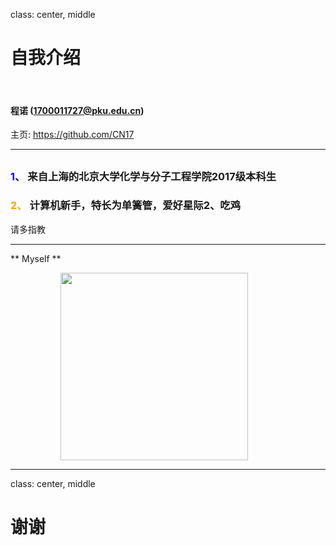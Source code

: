 class: center, middle


# 自我介绍

&nbsp;
&nbsp;

#### 程诺 (1700011727@pku.edu.cn)  

主页: https://github.com/CN17

---

## 

### <font color="blue"> 1、 </font> 来自上海的北京大学化学与分子工程学院2017级本科生

### <font color="orange">2、 </font> 计算机新手，特长为单簧管，爱好星际2、吃鸡

请多指教

---


** Myself **

<img src="https://timgsa.baidu.com/timg?image&quality=80&size=b9999_10000&sec=1508507942090&di=82f7b2245c17a1d0e3f8ad67db5a34a2&imgtype=0&src=http%3A%2F%2Fimg.11665.com%2Fimg01_p%2Fi1%2FT1Hr6YXhRjXXawrcjX_114429.jpg" width=300 style="margin: 0px 80px">

---

class: center, middle


# 谢谢
